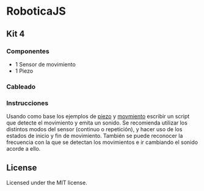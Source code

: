 # RoboticaJS

## Kit 4

### Componentes
- 1 Sensor de movimiento
- 1 Piezo

### Cableado

### Instrucciones
Usando como base los ejemplos de [piezo](../examples/piezo) y [movmiento](../examples/movement) escribir un script que detecte el movimiento y emita un sonido. Se recomienda utilizar los distintos modos del sensor (continuo o repetición), y hacer uso de los estados de inicio y fin de movimiento. También se puede reconocer la frecuencia con la que se detectan los movimientos e ir cambiando el sonido acorde a ello.   

## License
Licensed under the MIT license.
